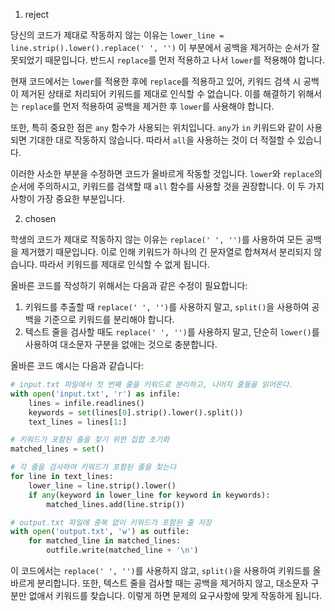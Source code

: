 1. reject

당신의 코드가 제대로 작동하지 않는 이유는 `lower_line = line.strip().lower().replace(' ', '')` 이 부분에서 공백을 제거하는 순서가 잘못되었기 때문입니다. 반드시 `replace`를 먼저 적용하고 나서 `lower`를 적용해야 합니다.

현재 코드에서는 `lower`를 적용한 후에 `replace`를 적용하고 있어, 키워드 검색 시 공백이 제거된 상태로 처리되어 키워드를 제대로 인식할 수 없습니다. 이를 해결하기 위해서는 `replace`를 먼저 적용하여 공백을 제거한 후 `lower`를 사용해야 합니다.

또한, 특히 중요한 점은 `any` 함수가 사용되는 위치입니다. `any`가 `in` 키워드와 같이 사용되면 기대한 대로 작동하지 않습니다. 따라서 `all`을 사용하는 것이 더 적절할 수 있습니다.

이러한 사소한 부분을 수정하면 코드가 올바르게 작동할 것입니다. `lower`와 `replace`의 순서에 주의하시고, 키워드를 검색할 때 `all` 함수를 사용할 것을 권장합니다. 이 두 가지 사항이 가장 중요한 부분입니다.

2. chosen

학생의 코드가 제대로 작동하지 않는 이유는 `replace(' ', '')`를 사용하여 모든 공백을 제거했기 때문입니다. 이로 인해 키워드가 하나의 긴 문자열로 합쳐져서 분리되지 않습니다. 따라서 키워드를 제대로 인식할 수 없게 됩니다.

올바른 코드를 작성하기 위해서는 다음과 같은 수정이 필요합니다:

1. 키워드를 추출할 때 `replace(' ', '')`를 사용하지 말고, `split()`을 사용하여 공백을 기준으로 키워드를 분리해야 합니다.
2. 텍스트 줄을 검사할 때도 `replace(' ', '')`를 사용하지 말고, 단순히 `lower()`를 사용하여 대소문자 구분을 없애는 것으로 충분합니다.

올바른 코드 예시는 다음과 같습니다:

```python
# input.txt 파일에서 첫 번째 줄을 키워드로 분리하고, 나머지 줄들을 읽어온다.
with open('input.txt', 'r') as infile:
    lines = infile.readlines()
    keywords = set(lines[0].strip().lower().split())
    text_lines = lines[1:]

# 키워드가 포함된 줄을 찾기 위한 집합 초기화
matched_lines = set()

# 각 줄을 검사하여 키워드가 포함된 줄을 찾는다
for line in text_lines:
    lower_line = line.strip().lower()
    if any(keyword in lower_line for keyword in keywords):
        matched_lines.add(line.strip())

# output.txt 파일에 중복 없이 키워드가 포함된 줄 저장
with open('output.txt', 'w') as outfile:
    for matched_line in matched_lines:
        outfile.write(matched_line + '\n')
```

이 코드에서는 `replace(' ', '')`를 사용하지 않고, `split()`을 사용하여 키워드를 올바르게 분리합니다. 또한, 텍스트 줄을 검사할 때는 공백을 제거하지 않고, 대소문자 구분만 없애서 키워드를 찾습니다. 이렇게 하면 문제의 요구사항에 맞게 작동하게 됩니다.
